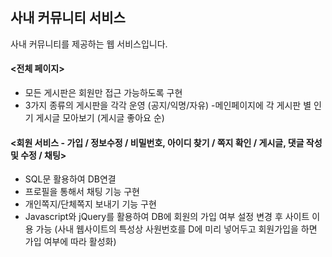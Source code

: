 
## 사내 커뮤니티 서비스
사내 커뮤니티를 제공하는 웹 서비스입니다.

#### <전체 페이지>
- 모든 게시판은 회원만 접근 가능하도록 구현
- 3가지 종류의 게시판을 각각 운영 (공지/익명/자유)
-메인페이지에 각 게시판 별 인기 게시글 모아보기 (게시글 좋아요 순)
#### <회원 서비스 - 가입 / 정보수정 / 비밀번호, 아이디 찾기 / 쪽지 확인 / 게시글, 댓글 작성 및 수정 / 채팅>
- SQL문 활용하여 DB연결
- 프로필을 통해서 채팅 기능 구현
- 개인쪽지/단체쪽지 보내기 기능 구현
- Javascript와 jQuery를 활용하여 DB에 회원의 가입 여부 설정 변경 후 사이트 이용 가능
(사내 웹사이트의 특성상 사원번호를 D에 미리 넣어두고 회원가입을 하면 가입 여부에 따라 활성화)

